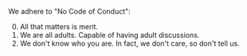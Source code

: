 We adhere to "No Code of Conduct":

0. All that matters is merit.
1. We are all adults. Capable of having adult discussions.
2. We don't know who you are. In fact, we don't care, so don't tell us.

